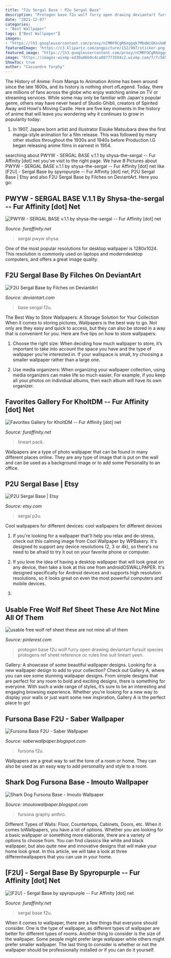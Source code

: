 ```yaml
---
title: "F2u Sergal Base : P2u Sergal Base"
description: "Protogen base f2u wolf furry open drawing deviantart fursuit species protogens ref sheet reference oc rules line suit lineart yeen"
date: "2021-12-07"
categories:
- "Best Wallpaper"
tags: ["Best Wallpaper"]
images:
- "https://lh3.googleusercontent.com/proxy/nCMRFOCgR6eggqk7MbdWiGKoskHMtsF3asB18Vp8ad2UQe6jKm6sbO3D8Zs7yqYnHMM_ckHdZDsTBxAA5QT10_iGcgi7MaXnjNCQP__IvXDuZiDe1tn63YbRQVoE1jYjMiMz28FpxgFc4f2PlQ=s0-d"
featuredImage: "https://c3.klipartz.com/pngpicture/152/907/sticker-png-anthro-koi-fox-base.png"
featured_image: "https://lh3.googleusercontent.com/proxy/nCMRFOCgR6eggqk7MbdWiGKoskHMtsF3asB18Vp8ad2UQe6jKm6sbO3D8Zs7yqYnHMM_ckHdZDsTBxAA5QT10_iGcgi7MaXnjNCQP__IvXDuZiDe1tn63YbRQVoE1jYjMiMz28FpxgFc4f2PlQ=s0-d"
image: "https://images-wixmp-ed30a86b8c4ca887773594c2.wixmp.com/f/fc565680-4477-4de1-aac9-5ae4b8f7039d/de3ssk7-60ed0b44-f1fb-4deb-9356-1b069e7e48bc.png/v1/fill/w_869,h_919,q_70,strp/9bbee224_e2ad_4af2_9f87_a16bcaf23b37_by_cearbeniviasa_de3ssk7-pre.jpg?token=eyJ0eXAiOiJKV1QiLCJhbGciOiJIUzI1NiJ9.eyJzdWIiOiJ1cm46YXBwOiIsImlzcyI6InVybjphcHA6Iiwib2JqIjpbW3siaGVpZ2h0IjoiPD0xMDI0IiwicGF0aCI6IlwvZlwvZmM1NjU2ODAtNDQ3Ny00ZGUxLWFhYzktNWFlNGI4ZjcwMzlkXC9kZTNzc2s3LTYwZWQwYjQ0LWYxZmItNGRlYi05MzU2LTFiMDY5ZTdlNDhiYy5wbmciLCJ3aWR0aCI6Ijw9OTY4In1dXSwiYXVkIjpbInVybjpzZXJ2aWNlOmltYWdlLm9wZXJhdGlvbnMiXX0.ZnW6etnKuj5cjHSHteDp9nK-K6mZdb6VkBGS96VyRAU"
ShowToc: true
author: "Cassandre Torphy"
---
```



The History of Anime: From Manga to Animation
Anime has been around since the late 1800s, and its history is nothing short ofLegend. Today, there are millions of fans across the globe who enjoy watching anime on TV or streaming services. While some may only be familiar with Japan's popular genre, others may have never heard of Studio Ghibli, creators of Spirited Away and Howl's Moving Castle. Here are five key moments in the history of anime that will leave you wondering why it continues to grow in popularity today:
1) In 1907, Japans born artist and illustrator Eisuke Matsubara drew the first manga-style animation for a film release. This was followed by many other studios throughout the 1930s and 1940s before Production I.G began releasing anime films in earnest in 1954.

	

		
searching about PWYW - SERGAL BASE v.1.1 by shysa-the-sergal -- Fur Affinity [dot] net you've visit to the right page. We have 8 Pictures about PWYW - SERGAL BASE v.1.1 by shysa-the-sergal -- Fur Affinity [dot] net like [F2U] - Sergal Base by spyropurple -- Fur Affinity [dot] net, P2U Sergal Base | Etsy and also F2U Sergal Base by Filches on DeviantArt. Here you go:
		
    
## PWYW - SERGAL BASE V.1.1 By Shysa-the-sergal -- Fur Affinity [dot] Net

<img loading=lazy src="https://t.furaffinity.net/25349341@800-1510145607.jpg" onerror="this.onerror=null;this.src='https://tse1.mm.bing.net/th?id=OIP.XLHKi7KzLOBTh4rWDDyzugHaE7&amp;pid=15.1';" alt="PWYW - SERGAL BASE v.1.1 by shysa-the-sergal -- Fur Affinity [dot] net">

_Source: furaffinity.net_

>sergal pwyw shysa. 

	

One of the most popular resolutions for desktop wallpaper is 1280x1024. This resolution is commonly used on laptops and moderndesktop computers, and offers a great image quality.

    
## F2U Sergal Base By Filches On DeviantArt

<img loading=lazy src="https://images-wixmp-ed30a86b8c4ca887773594c2.wixmp.com/f/fc565680-4477-4de1-aac9-5ae4b8f7039d/de3ssk7-60ed0b44-f1fb-4deb-9356-1b069e7e48bc.png/v1/fill/w_869,h_919,q_70,strp/9bbee224_e2ad_4af2_9f87_a16bcaf23b37_by_cearbeniviasa_de3ssk7-pre.jpg?token=eyJ0eXAiOiJKV1QiLCJhbGciOiJIUzI1NiJ9.eyJzdWIiOiJ1cm46YXBwOiIsImlzcyI6InVybjphcHA6Iiwib2JqIjpbW3siaGVpZ2h0IjoiPD0xMDI0IiwicGF0aCI6IlwvZlwvZmM1NjU2ODAtNDQ3Ny00ZGUxLWFhYzktNWFlNGI4ZjcwMzlkXC9kZTNzc2s3LTYwZWQwYjQ0LWYxZmItNGRlYi05MzU2LTFiMDY5ZTdlNDhiYy5wbmciLCJ3aWR0aCI6Ijw9OTY4In1dXSwiYXVkIjpbInVybjpzZXJ2aWNlOmltYWdlLm9wZXJhdGlvbnMiXX0.ZnW6etnKuj5cjHSHteDp9nK-K6mZdb6VkBGS96VyRAU" onerror="this.onerror=null;this.src='https://tse2.mm.bing.net/th?id=OIP._6iTpYnJAJiFk59pKJRT0gHaH1&amp;pid=15.1';" alt="F2U Sergal Base by Filches on DeviantArt">

_Source: deviantart.com_

>base sergal f2u. 

	

The Best Way to Store Wallpapers: A Storage Solution for Your Collection
When it comes to storing pictures, Wallpapers is the best way to go. Not only are they easy and quick to access, but they can also be stored in a way that is convenient for you. Here are five tips on how to store wallpapers:
1) Choose the right size: When deciding how much wallpaper to store, it’s important to take into account the space you have and the type of wallpaper you’re interested in. If your wallspace is small, try choosing a smaller wallpaper rather than a large one.

2) Use media organizers: When organizing your wallpaper collection, using media organizers can make life so much easier. For example, if you keep all your photos on individual albums, then each album will have its own organizer.

    
## Favorites Gallery For KholtDM -- Fur Affinity [dot] Net

<img loading=lazy src="https://t.facdn.net/23657009@300-1495933167.jpg" onerror="this.onerror=null;this.src='https://tse1.mm.bing.net/th?id=OIP.-2e0LnfNNZPXpDiJbcRRcQAAAA&amp;pid=15.1';" alt="Favorites Gallery for KholtDM -- Fur Affinity [dot] net">

_Source: furaffinity.net_

>lineart pack. 

	



Wallpapers are a type of photo wallpaper that can be found in many different places online. They are any type of image that is put on the wall and can be used as a background image or to add some Personality to an office.

    
## P2U Sergal Base | Etsy

<img loading=lazy src="https://i.etsystatic.com/19380282/r/il/a92343/2109399262/il_794xN.2109399262_ri8o.jpg" onerror="this.onerror=null;this.src='https://tse4.mm.bing.net/th?id=OIP.v3g29pHKomuC4VyyC-HYRAHaJ4&amp;pid=15.1';" alt="P2U Sergal Base | Etsy">

_Source: etsy.com_

>sergal p2u. 

	

Cool wallpapers for different devices:
cool wallpapers for different devices 

1. If you're looking for a wallpaper that'll help you relax and de-stress, check out this calming image from Cool Wallpaper by WPBakery. It's designed to support any device resolutions (2, 3 or 4k), so there's no need to be afraid to try it out on your favorite phone or computer.

2. If you love the idea of having a desktop wallpaper that will look great on any device, then take a look at this one from androidOSWALLPAPER. It's designed specifically for Android devices and supports high resolution resolutions, so it looks great on even the most powerful computers and mobile devices.

3.

    
## Usable Free Wolf Ref Sheet These Are Not Mine All Of Them

<img loading=lazy src="https://i.pinimg.com/236x/a7/45/67/a7456776a2f8ddf3b76055e9f4edc72c.jpg" onerror="this.onerror=null;this.src='https://tse2.mm.bing.net/th?id=OIP.0PS6K-wxa2SWWPqb4DUVBQAAAA&amp;pid=15.1';" alt="usable free wolf ref sheet these are not mine all of them">

_Source: pinterest.com_

>protogen base f2u wolf furry open drawing deviantart fursuit species protogens ref sheet reference oc rules line suit lineart yeen. 

	

Gallery: A showcase of some beautiful wallpaper designs.
Looking for a new wallpaper design to add to your collection? Check out Gallery A, where you can see some stunning wallpaper designs. From simple designs that are perfect for any room to bold and exciting designs, there is something for everyone. With such a wide range of styles, it’s sure to be an interesting and engaging browsing experience. Whether you’re looking for a new way to display your walls or just want some new inspiration, Gallery A is the perfect place to go!





	
	
    
## Fursona Base F2U - Saber Wallpaper

<img loading=lazy src="https://lh3.googleusercontent.com/proxy/nCMRFOCgR6eggqk7MbdWiGKoskHMtsF3asB18Vp8ad2UQe6jKm6sbO3D8Zs7yqYnHMM_ckHdZDsTBxAA5QT10_iGcgi7MaXnjNCQP__IvXDuZiDe1tn63YbRQVoE1jYjMiMz28FpxgFc4f2PlQ=s0-d" onerror="this.onerror=null;this.src='https://tse3.mm.bing.net/th?id=OIP.hKTSvtmxdqFuK1Ph7JNYzwHaG-&amp;pid=15.1';" alt="Fursona Base F2U - Saber Wallpaper">

_Source: saberwallpaper.blogspot.com_

>fursona f2u. 

	

Wallpapers are a great way to set the tone of a room or home. They can also be used as an easy way to add personality and style to a room.

    
## Shark Dog Fursona Base - Imouto Wallpaper

<img loading=lazy src="https://c3.klipartz.com/pngpicture/152/907/sticker-png-anthro-koi-fox-base.png" onerror="this.onerror=null;this.src='https://tse4.mm.bing.net/th?id=OIP.5L5kL4_hIHD-DzaGpZzwUgHaEy&amp;pid=15.1';" alt="Shark Dog Fursona Base - Imouto Wallpaper">

_Source: imoutowallpaper.blogspot.com_

>fursona graphy anthro. 

	

Different Types of Walls: Floor, Countertops, Cabinets, Doors, etc.
When it comes toWallpapers, you have a lot of options. Whether you are looking for a basic wallpaper or something more elaborate, there are a variety of options to choose from. You can find classics like white and black wallpaper, but also quite new and innovative designs that will make your home look great. In this article, we will take a look at three differentwallpapers that you can use in your home.

    
## [F2U] - Sergal Base By Spyropurple -- Fur Affinity [dot] Net

<img loading=lazy src="http://d.facdn.net/art/spyropurple/1503188971/1503188971.spyropurple_updated_sergal_base_white_bg.png" onerror="this.onerror=null;this.src='https://tse1.mm.bing.net/th?id=OIP.hmMo7YTMY8cjnIHrlmxIpgHaHa&amp;pid=15.1';" alt="[F2U] - Sergal Base by spyropurple -- Fur Affinity [dot] net">

_Source: furaffinity.net_

>sergal base f2u. 

	

When it comes to wallpaper, there are a few things that everyone should consider. One is the type of wallpaper, as different types of wallpaper are better for different types of rooms. Another thing to consider is the size of the wallpaper. Some people might prefer large wallpaper while others might prefer smaller wallpaper. The last thing to consider is whether or not the wallpaper should be professionally installed or if you can do it yourself.

